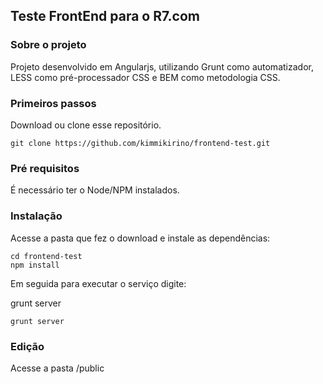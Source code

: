 ## Teste FrontEnd para o R7.com

### Sobre o projeto
Projeto desenvolvido em Angularjs, utilizando Grunt como automatizador, LESS como pré-processador CSS e BEM como metodologia CSS.

### Primeiros passos

Download ou clone esse repositório.

```
git clone https://github.com/kimmikirino/frontend-test.git
```

### Pré requisitos

É necessário ter o Node/NPM instalados.

### Instalação

Acesse a pasta que fez o download e instale as dependências:

```
cd frontend-test
npm install
```

Em seguida para executar o serviço digite:

grunt server

```
grunt server
```

### Edição

Acesse a pasta /public

